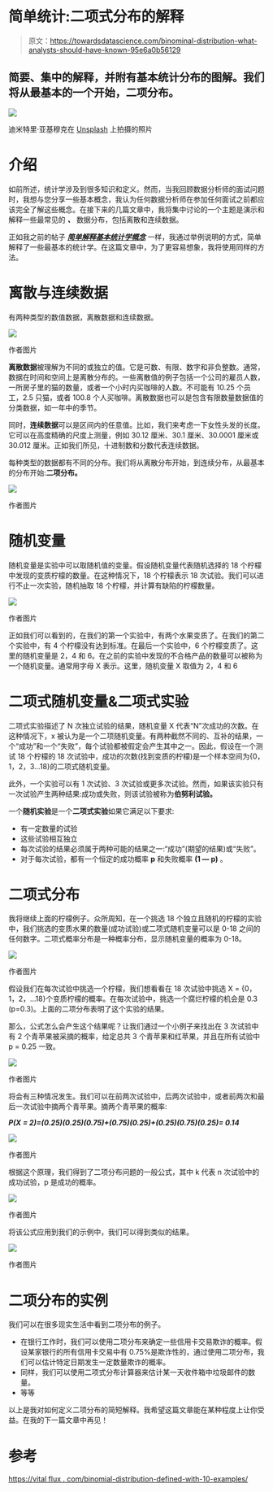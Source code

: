 # 简单统计:二项式分布的解释

> 原文：<https://towardsdatascience.com/binominal-distribution-what-analysts-should-have-known-95e6a0b56129>

## 简要、集中的解释，并附有基本统计分布的图解。我们将从最基本的一个开始，二项分布。

![](img/46e1c8d17d39be221c504429839dcaf7.png)

迪米特里·亚基穆克在 [Unsplash](https://unsplash.com?utm_source=medium&utm_medium=referral) 上拍摄的照片

# 介绍

如前所述，统计学涉及到很多知识和定义。然而，当我回顾数据分析师的面试问题时，我想与您分享一些基本概念，我认为任何数据分析师在参加任何面试之前都应该完全了解这些概念。在接下来的几篇文章中，我将集中讨论的一个主题是演示和解释一些最常见的 ***、*** 数据分布，包括离散和连续数据。

正如我之前的帖子 [***简单解释基本统计学概念***](/simple-explanations-of-basic-statistics-concepts-part-1-bba66a1761d7) 一样，我通过举例说明的方式，简单解释了一些最基本的统计学。在这篇文章中，为了更容易想象，我将使用同样的方法。

# **离散与连续数据**

有两种类型的数值数据，离散数据和连续数据。

![](img/69dc0de3050360c16be5eb2798a4f5a9.png)

作者图片

**离散数据**被理解为不同的或独立的值。它是可数、有限、数字和非负整数。通常，数据在时间和空间上是离散分布的。一些离散值的例子包括一个公司的雇员人数，一所房子里的猫的数量，或者一个小时内买咖啡的人数。不可能有 10.25 个员工，2.5 只猫，或者 100.8 个人买咖啡。离散数据也可以是包含有限数量数据值的分类数据，如一年中的季节。

同时，**连续数据**可以是区间内的任意值。比如，我们来考虑一下女性头发的长度。它可以在高度精确的尺度上测量，例如 30.12 厘米、30.1 厘米、30.0001 厘米或 30.012 厘米。正如我们所见，十进制数和分数代表连续数据。

每种类型的数据都有不同的分布。我们将从离散分布开始，到连续分布，从最基本的分布开始:**二项分布。**

![](img/0f69a244f53ce4dcf67584daa544db62.png)

作者图片

# **随机变量**

随机变量是实验中可以取随机值的变量。假设随机变量代表随机选择的 18 个柠檬中发现的变质柠檬的数量。在这种情况下，18 个柠檬表示 18 次试验。我们可以进行不止一次实验，随机抽取 18 个柠檬，并计算有缺陷的柠檬数量。

![](img/abd3561e34d3f7840d92f22baea379fb.png)

作者图片

正如我们可以看到的，在我们的第一个实验中，有两个水果变质了。在我们的第二个实验中，有 4 个柠檬没有达到标准。在最后一个实验中，6 个柠檬变质了。这里的随机变量是 2，4 和 6。在之前的实验中发现的不合格产品的数量可以被称为一个随机变量。通常用字母 X 表示。这里，随机变量 X 取值为 2，4 和 6

# 二项式随机变量&二项式实验

二项式实验描述了 N 次独立试验的结果，随机变量 X 代表“N”次成功的次数。在这种情况下，x 被认为是一个二项随机变量。有两种截然不同的、互补的结果，一个“成功”和一个“失败”，每个试验都被假定会产生其中之一。因此，假设在一个测试 18 个柠檬的 18 次试验中，成功的次数(找到变质的柠檬)是一个样本空间为{0，1，2，3…18}的二项式随机变量。

此外，一个实验可以有 1 次试验、3 次试验或更多次试验。然而，如果该实验只有一次试验产生两种结果:成功或失败，则该试验被称为**伯努利试验。**

一个**随机实验**是一个**二项式实验**如果它满足以下要求:

*   有一定数量的试验
*   这些试验相互独立
*   每次试验的结果必须属于两种可能的结果之一:“成功”(期望的结果)或“失败”。
*   对于每次试验，都有一个恒定的成功概率 **p** 和失败概率 **(1 — p)** 。

# **二项式分布**

我将继续上面的柠檬例子。众所周知，在一个挑选 18 个独立且随机的柠檬的实验中，我们挑选的变质水果的数量(成功试验)或二项式随机变量可以是 0-18 之间的任何数字。二项式概率分布是一种概率分布，显示随机变量的概率为 0-18。

![](img/4ad7f193893b028b83245843e2ca4972.png)

作者图片

假设我们在每次试验中挑选一个柠檬，我们想看看在 18 次试验中挑选 X = {0，1，2，…18}个变质柠檬的概率。在每次试验中，挑选一个腐烂柠檬的机会是 0.3 (p=0.3)。上面的二项分布表明了这个实验的结果。

那么，公式怎么会产生这个结果呢？让我们通过一个小例子来找出在 3 次试验中有 2 个青苹果被采摘的概率，给定总共 3 个青苹果和红苹果，并且在所有试验中 p = 0.25 一致。

![](img/5d028a32790e4427609a6149f241696b.png)

作者图片

将会有三种情况发生。我们可以在前两次试验中，后两次试验中，或者前两次和最后一次试验中摘两个青苹果。摘两个青苹果的概率:

***P(X = 2)=(0.25)(0.25)(0.75)+(0.75)(0.25)+(0.25)(0.75)(0.25)= 0.14***

![](img/5a8f82a1af14a6637e500333a736a23d.png)

作者图片

根据这个原理，我们得到了二项分布问题的一般公式，其中 k 代表 n 次试验中的成功试验，p 是成功的概率。

![](img/734408d014b12d8af1beb9e09dfa46fd.png)

作者图片

将该公式应用到我们的示例中，我们可以得到类似的结果。

![](img/d7a07da0c6b13395f376f9fa316b62e8.png)

作者图片

# 二项分布的实例

我们可以在很多现实生活中看到二项分布的例子。

*   在银行工作时，我们可以使用二项分布来确定一些信用卡交易欺诈的概率。假设某家银行的所有信用卡交易中有 0.75%是欺诈性的，通过使用二项分布，我们可以估计特定日期发生一定数量欺诈的概率。
*   同样，我们可以使用二项式分布计算器来估计某一天收件箱中垃圾邮件的数量。
*   等等

以上是我对如何定义二项分布的简短解释。我希望这篇文章能在某种程度上让你受益。在我的下一篇文章中再见！

# 参考

[https://vital flux . com/binomial-distribution-defined-with-10-examples/](https://vitalflux.com/binomial-distribution-defined-with-10-examples/)